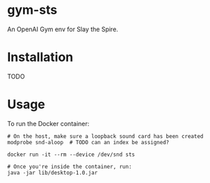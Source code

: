gym-sts
===

An OpenAI Gym env for Slay the Spire.

# Installation

TODO

# Usage

To run the Docker container:
```
# On the host, make sure a loopback sound card has been created
modprobe snd-aloop  # TODO can an index be assigned?

docker run -it --rm --device /dev/snd sts

# Once you're inside the container, run:
java -jar lib/desktop-1.0.jar
```
